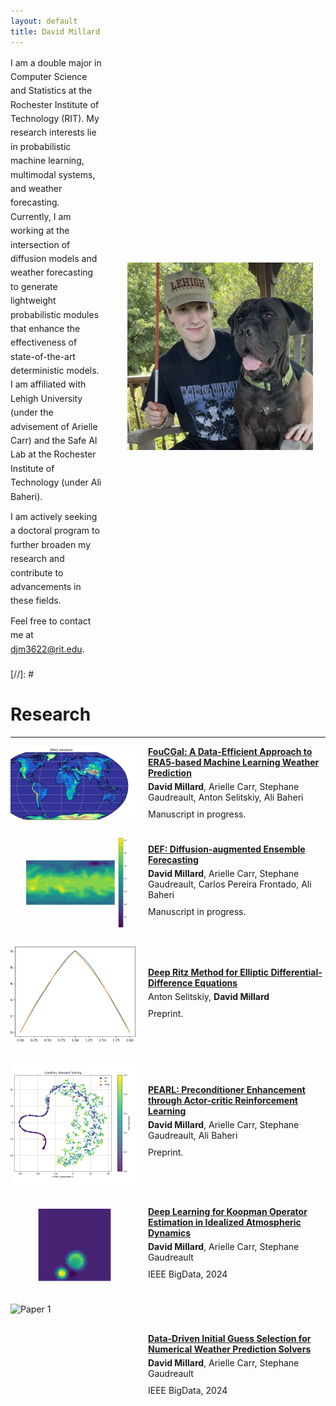 ```yaml
---
layout: default
title: David Millard
---
```


<!-- Google tag (gtag.js) -->
<script async src="https://www.googletagmanager.com/gtag/js?id=G-8LYXXJ22PF"></script>
<script>
  window.dataLayer = window.dataLayer || [];
  function gtag(){dataLayer.push(arguments);}
  gtag('js', new Date());

  gtag('config', 'G-8LYXXJ22PF');
</script>

<div style="display: flex; align-items: center; gap: 40px; margin-bottom: 20px;">
  <div style="text-align: left; display: flex; flex-direction: column; width: calc(100% - 220px);">
    <p style="margin: 0 0 10px; line-height: 1.6;">I am a double major in Computer Science and Statistics at the Rochester Institute of Technology (RIT). My research interests lie in probabilistic machine learning, multimodal systems, and weather forecasting. Currently, I am working at the intersection of diffusion models and weather forecasting to generate lightweight probabilistic modules that enhance the effectiveness of state-of-the-art deterministic models. I am affiliated with Lehigh University (under the advisement of Arielle Carr) and the Safe AI Lab at the Rochester Institute of Technology (under Ali Baheri).</p>
    <p style="margin: 0 0 10px; line-height: 1.6;">I am actively seeking a doctoral program to further broaden my research and contribute to advancements in these fields.</p>
    <p style="margin: 0; line-height: 1.6;">Feel free to contact me at <a href="mailto:djm3622@rit.edu">djm3622@rit.edu</a>.</p>
  </div>
  <img src="imgs/my_pfp.jpg" alt="Profile Picture" style="width: 300px; height: 300px; margin-right: 20px; object-fit: cover;">
</div>

[//]: # <h1><b>Research</b></h1>

---

<div style="display: flex; align-items: center; margin-bottom: 20px;">
  <img src="imgs/era5.png" alt="Paper 6" style="width: 200px; height: 120px; margin-right: 20px; object-fit: cover;">
  <div style="text-align: left; display: flex; flex-direction: column; width: calc(100% - 220px);">
    <a href="https://github.com/djm3622/modern_mlwp"><strong>FouCGal: A Data-Efficient Approach to ERA5-based Machine Learning Weather Prediction</strong></a>
    <p style="margin: 5px 0;"><b>David Millard</b>, Arielle Carr, Stephane Gaudreault, Anton Selitskiy, Ali Baheri</p>
    <p style="margin: 5px 0;">Manuscript in progress.</p>
  </div>
</div>

<div style="display: flex; align-items: center; margin-bottom: 20px;">
  <img src="imgs/temperature_h850_ground.gif" alt="Paper 5" style="width: 200px; height: 150px; margin-right: 20px; object-fit: cover;">
  <div style="text-align: left; display: flex; flex-direction: column; width: calc(100% - 220px);">
    <a href="https://github.com/djm3622/def-era"><strong>DEF: Diffusion-augmented Ensemble Forecasting</strong></a>
    <p style="margin: 5px 0;"><b>David Millard</b>, Arielle Carr, Stephane Gaudreault, Carlos Pereira Frontado, Ali Baheri</p>
    <p style="margin: 5px 0;">Manuscript in progress.</p>
  </div>
</div>

<div style="display: flex; align-items: center; margin-bottom: 20px;">
  <img src="imgs/ritz.png" alt="Paper 4" style="width: 200px; height: 170px; margin-right: 20px; object-fit: cover;">
  <div style="text-align: left; display: flex; flex-direction: column; width: calc(100% - 220px);">
    <a href="res/Mesh2025_1002.pdf"><strong>Deep Ritz Method for Elliptic Differential-Difference Equations</strong></a>
    <p style="margin: 5px 0;">Anton Selitskiy, <b>David Millard</b></p>
    <p style="margin: 5px 0;">Preprint.</p>
  </div>
</div>

<div style="display: flex; align-items: center; margin-bottom: 20px;">
  <img src="imgs/cond_extra.png" alt="Paper 3" style="width: 200px; height: 200px; margin-right: 20px; object-fit: cover;">
  <div style="text-align: left; display: flex; flex-direction: column; justify-content: space-between; width: calc(100% - 220px);">
    <a href="https://arxiv.org/abs/2501.10750"><strong>PEARL: Preconditioner Enhancement through Actor-critic Reinforcement Learning</strong></a>
    <p style="margin: 5px 0;"><b>David Millard</b>, Arielle Carr, Stephane Gaudreault, Ali Baheri</p>
    <p style="margin: 5px 0;">Preprint.</p>
  </div>
</div>

<div style="display: flex; align-items: center; margin-bottom: 20px;">
  <img src="imgs/pred.gif" alt="Paper 2" style="width: 200px; height: 150px; margin-right: 20px; object-fit: cover;">
  <div style="text-align: left; display: flex; flex-direction: column; justify-content: space-between; width: calc(100% - 220px);">
    <a href="https://doi.ieeecomputersociety.org/10.1109/BigData62323.2024.10825166"><strong>Deep Learning for Koopman Operator Estimation in Idealized Atmospheric Dynamics</strong></a>
    <p style="margin: 5px 0;"><b>David Millard</b>, Arielle Carr, Stephane Gaudreault</p>
    <p style="margin: 5px 0;">IEEE BigData, 2024</p>
  </div>
</div>

<div style="display: flex; align-items: center; margin-bottom: 20px;">
  <img src="imgs/gaussbubble_vid.gif" alt="Paper 1" style="width: 200px; height: 200px; margin-right: 20px; object-fit: cover;">
  <div style="text-align: left; display: flex; flex-direction: column; justify-content: space-between; width: calc(100% - 220px);">
    <a href="https://doi.ieeecomputersociety.org/10.1109/BigData62323.2024.10825862"><strong>Data-Driven Initial Guess Selection for Numerical Weather Prediction Solvers</strong></a>
    <p style="margin: 5px 0;"><b>David Millard</b>, Arielle Carr, Stephane Gaudreault</p>
    <p style="margin: 5px 0;">IEEE BigData, 2024</p>
  </div>
</div>
